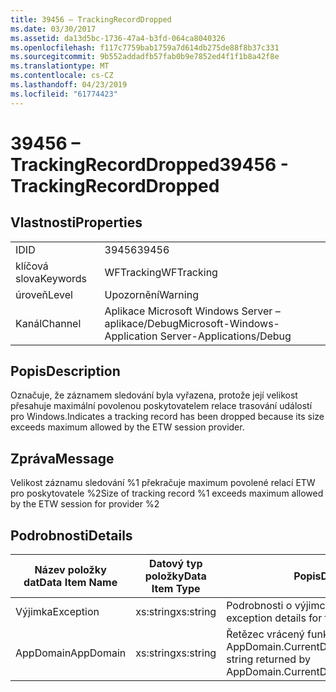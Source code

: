 ```yaml
---
title: 39456 – TrackingRecordDropped
ms.date: 03/30/2017
ms.assetid: da13d5bc-1736-47a4-b3fd-064ca8040326
ms.openlocfilehash: f117c7759bab1759a7d614db275de88f8b37c331
ms.sourcegitcommit: 9b552addadfb57fab0b9e7852ed4f1f1b8a42f8e
ms.translationtype: MT
ms.contentlocale: cs-CZ
ms.lasthandoff: 04/23/2019
ms.locfileid: "61774423"
---
```

# <a name="39456---trackingrecorddropped"></a><span data-ttu-id="ac0af-102">39456 – TrackingRecordDropped</span><span class="sxs-lookup"><span data-stu-id="ac0af-102">39456 - TrackingRecordDropped</span></span>
## <a name="properties"></a><span data-ttu-id="ac0af-103">Vlastnosti</span><span class="sxs-lookup"><span data-stu-id="ac0af-103">Properties</span></span>  
  
|||  
|-|-|  
|<span data-ttu-id="ac0af-104">ID</span><span class="sxs-lookup"><span data-stu-id="ac0af-104">ID</span></span>|<span data-ttu-id="ac0af-105">39456</span><span class="sxs-lookup"><span data-stu-id="ac0af-105">39456</span></span>|  
|<span data-ttu-id="ac0af-106">klíčová slova</span><span class="sxs-lookup"><span data-stu-id="ac0af-106">Keywords</span></span>|<span data-ttu-id="ac0af-107">WFTracking</span><span class="sxs-lookup"><span data-stu-id="ac0af-107">WFTracking</span></span>|  
|<span data-ttu-id="ac0af-108">úroveň</span><span class="sxs-lookup"><span data-stu-id="ac0af-108">Level</span></span>|<span data-ttu-id="ac0af-109">Upozornění</span><span class="sxs-lookup"><span data-stu-id="ac0af-109">Warning</span></span>|  
|<span data-ttu-id="ac0af-110">Kanál</span><span class="sxs-lookup"><span data-stu-id="ac0af-110">Channel</span></span>|<span data-ttu-id="ac0af-111">Aplikace Microsoft Windows Server – aplikace/Debug</span><span class="sxs-lookup"><span data-stu-id="ac0af-111">Microsoft-Windows-Application Server-Applications/Debug</span></span>|  
  
## <a name="description"></a><span data-ttu-id="ac0af-112">Popis</span><span class="sxs-lookup"><span data-stu-id="ac0af-112">Description</span></span>  
 <span data-ttu-id="ac0af-113">Označuje, že záznamem sledování byla vyřazena, protože její velikost přesahuje maximální povolenou poskytovatelem relace trasování událostí pro Windows.</span><span class="sxs-lookup"><span data-stu-id="ac0af-113">Indicates a tracking record has been dropped because its size exceeds maximum allowed by the ETW session provider.</span></span>  
  
## <a name="message"></a><span data-ttu-id="ac0af-114">Zpráva</span><span class="sxs-lookup"><span data-stu-id="ac0af-114">Message</span></span>  
 <span data-ttu-id="ac0af-115">Velikost záznamu sledování %1 překračuje maximum povolené relací ETW pro poskytovatele %2</span><span class="sxs-lookup"><span data-stu-id="ac0af-115">Size of tracking record %1 exceeds maximum allowed by the ETW session for provider %2</span></span>  
  
## <a name="details"></a><span data-ttu-id="ac0af-116">Podrobnosti</span><span class="sxs-lookup"><span data-stu-id="ac0af-116">Details</span></span>  
  
|<span data-ttu-id="ac0af-117">Název položky dat</span><span class="sxs-lookup"><span data-stu-id="ac0af-117">Data Item Name</span></span>|<span data-ttu-id="ac0af-118">Datový typ položky</span><span class="sxs-lookup"><span data-stu-id="ac0af-118">Data Item Type</span></span>|<span data-ttu-id="ac0af-119">Popis</span><span class="sxs-lookup"><span data-stu-id="ac0af-119">Description</span></span>|  
|--------------------|--------------------|-----------------|  
|<span data-ttu-id="ac0af-120">Výjimka</span><span class="sxs-lookup"><span data-stu-id="ac0af-120">Exception</span></span>|<span data-ttu-id="ac0af-121">xs:string</span><span class="sxs-lookup"><span data-stu-id="ac0af-121">xs:string</span></span>|<span data-ttu-id="ac0af-122">Podrobnosti o výjimce pro výjimku</span><span class="sxs-lookup"><span data-stu-id="ac0af-122">The exception details for the exception</span></span>|  
|<span data-ttu-id="ac0af-123">AppDomain</span><span class="sxs-lookup"><span data-stu-id="ac0af-123">AppDomain</span></span>|<span data-ttu-id="ac0af-124">xs:string</span><span class="sxs-lookup"><span data-stu-id="ac0af-124">xs:string</span></span>|<span data-ttu-id="ac0af-125">Řetězec vrácený funkcí AppDomain.CurrentDomain.FriendlyName.</span><span class="sxs-lookup"><span data-stu-id="ac0af-125">The string returned by AppDomain.CurrentDomain.FriendlyName.</span></span>|
